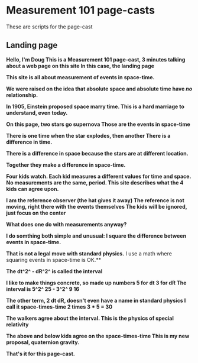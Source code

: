 # Measurement 101 page-casts

These are scripts for the page-cast

## Landing page

**Hello, I'm Doug
This is a Measurement 101 page-cast,
3 minutes talking about a web page on this site
In this case, the landing page**

**This site is all about measurement of events in space-time.**

**We were raised on the idea that absolute space and
absolute time have _no_ relationship.**

**In 1905, Einstein proposed space marry time.
This is a hard marriage to understand, even today.**

**On this page, two stars go supernova
Those are the events in space-time**

**There is one time when the star explodes, then another
There is a difference in time.**

**There is a difference in space because the stars
are at different location.**

**Together they make a difference in space-time.**

**Four kids watch.
Each kid measures a different values for time and space.
No measurements are the same, period.
This site describes what the 4 kids can agree upon.**

**I am the reference observer (the hat gives it away)
The reference is not moving, right there with the events themselves
The kids will be ignored, just focus on the center**

**What does one do with measurements anyway?**

**I do somthing both simple and unusual:
I square the difference between events in space-time.**

**That is not a legal move with standard physics.**
I use a math where squaring events in space-time is OK.**

**The dt^2^ - dR^2^ is called the interval**

**I like to make things concrete, so made up numbers
    5 for dt
    3 for dR
The interval is 5^2^ 25 - 3^2^ 9 16**

**The other term, 2 dt dR, doesn't even have a name in standard physics
I call it space-times-time
    2 times 3 * 5 = 30**

**The walkers agree about the interval.
This is the physics of special relativity**

**The above and below kids agree on the space-times-time
This is my new proposal, quaternion gravity.**

**That's it for this page-cast.**

